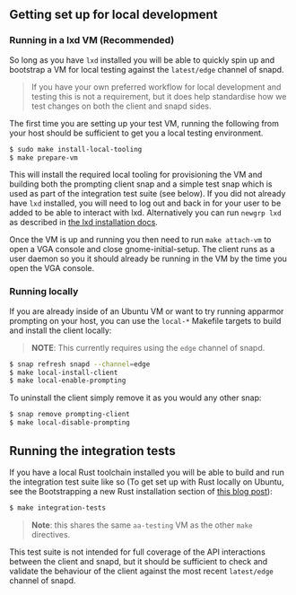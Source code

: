## Getting set up for local development

### Running in a lxd VM (Recommended)

So long as you have `lxd` installed you will be able to quickly spin up and
bootstrap a VM for local testing against the `latest/edge` channel
of snapd.

> If you have your own preferred workflow for local development and testing
> this is not a requirement, but it does help standardise how we test changes
> on both the client and snapd sides.

The first time you are setting up your test VM, running the following from
your host should be sufficient to get you a local testing environment.
```bash
$ sudo make install-local-tooling
$ make prepare-vm
```

This will install the required local tooling for provisioning the VM and
building both the prompting client snap and a simple test snap which is used as
part of the integration test suite (see below). If you did not already have
`lxd` installed, you will need to log out and back in for your user to be added
to be able to interact with lxd. Alternatively you can run `newgrp lxd` as
described in [the lxd installation docs](https://documentation.ubuntu.com/lxd/en/latest/installing/).

Once the VM is up and running you then need to run `make attach-vm` to open a
VGA console and close gnome-initial-setup. The client runs as a user daemon so
you it should already be running in the VM by the time you open the VGA console.


### Running locally

If you are already inside of an Ubuntu VM or want to try running apparmor
prompting on your host, you can use the `local-*` Makefile targets to build and
install the client locally:

> **NOTE**: This currently requires using the `edge` channel of snapd.

```bash
$ snap refresh snapd --channel=edge
$ make local-install-client
$ make local-enable-prompting
```

To uninstall the client simply remove it as you would any other snap:
```bash
$ snap remove prompting-client
$ make local-disable-prompting
```


## Running the integration tests

If you have a local Rust toolchain installed you will be able to build and run
the integration test suite like so (To get set up with Rust locally on Ubuntu,
see the Bootstrapping a new Rust installation section of [this blog post](https://ubuntu.com/blog/why-and-how-to-use-rust-on-ubuntu)):
```bash
$ make integration-tests
```
> **Note**: this shares the same `aa-testing` VM as the other `make` directives.

This test suite is not intended for full coverage of the API interactions
between the client and snapd, but it should be sufficient to check and validate
the behaviour of the client against the most recent `latest/edge`
channel of snapd.

